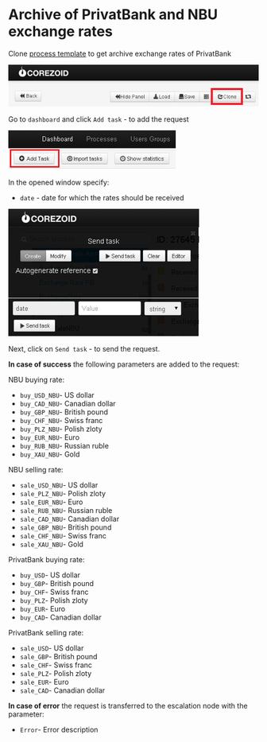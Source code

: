 # Archive of PrivatBank and NBU exchange rates

Clone [process template](https://www.corezoid.com/admin/edit_conv/27938) to get archive exchange rates of PrivatBank

![](../img/mandrill_copy_conveyor.png)

Go to `dashboard` and click `Add task` - to add the request

![](../img/mandrill_dashboard.png)

In the opened window specify:
*   `date` - date for which the rates should be received

![](../img/rate_1.png)

Next, click on `Send task` - to send the request.

**In case of success** the following parameters are added to the request:

NBU buying rate:
* `buy_USD_NBU`- US dollar
* `buy_CAD_NBU`- Canadian dollar
* `buy_GBP_NBU`- British pound
* `buy_CHF_NBU`- Swiss franc
* `buy_PLZ_NBU`- Polish zloty
* `buy_EUR_NBU`- Euro
* `buy_RUB_NBU`- Russian ruble
* `buy_XAU_NBU`- Gold

NBU selling rate:
* `sale_USD_NBU`- US dollar
* `sale_PLZ_NBU`- Polish zloty
* `sale_EUR_NBU`- Euro
* `sale_RUB_NBU`- Russian ruble
* `sale_CAD_NBU`- Canadian dollar
* `sale_GBP_NBU`- British pound
* `sale_CHF_NBU`- Swiss franc
* `sale_XAU_NBU`- Gold

PrivatBank buying rate:
* `buy_USD`- US dollar
* `buy_GBP`- British pound
* `buy_CHF`- Swiss franc
* `buy_PLZ`- Polish zloty
* `buy_EUR`- Euro
* `buy_CAD`- Canadian dollar

PrivatBank selling rate:
* `sale_USD`- US dollar
* `sale_GBP`- British pound
* `sale_CHF`- Swiss franc
* `sale_PLZ`- Polish zloty
* `sale_EUR`- Euro
* `sale_CAD`- Canadian dollar


**In case of error** the request is transferred to the escalation node with the parameter:
* `Error`- Error description
